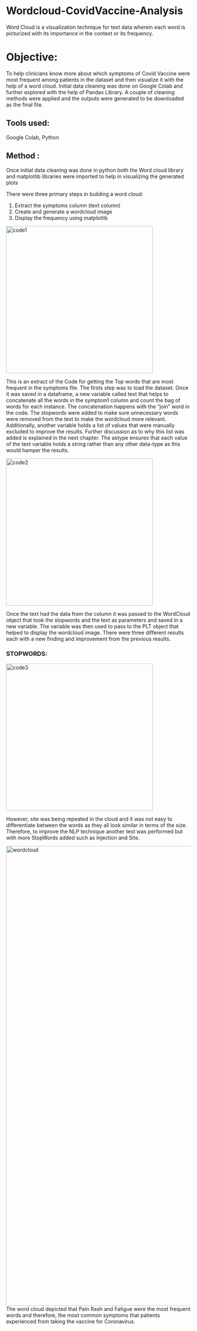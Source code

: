 # Wordcloud-CovidVaccine-Analysis

Word Cloud is a visualization technique for text data wherein each word is picturized with its importance in the context or its frequency. 

# Objective:
To help clinicians know more about which symptoms of Covid Vaccine were most frequent among patients in the dataset and then visualize it with the help of a word cloud. Initial data cleaning was done on Google Colab and further explored with the help of Pandas Library. A couple of cleaning methods were applied and the outputs were generated to be downloaded as the final file. 

## Tools used:
Google Colab, Python

## Method :
Once initial data cleaning was done in python both the Word cloud library and matplotlib libraries were imported to help in visualizing the generated plots

There were three primary steps in building a word cloud:
1. Extract the symptoms column (text column)
2. Create and generate a wordcloud image
3. Display the frequency using matplotlib 


<img width="400" alt="code1" src="https://user-images.githubusercontent.com/42086991/174860710-cd05ecc3-c8fe-461b-b3ac-f9515687995e.png">

This is an extract of the Code for getting the Top words that are most frequent in the symptoms file. The firsts step was to load the dataset. Once it was saved in a dataframe, a new variable called text that helps to concatenate all the words in the symptom1 column and count the bag of words for each instance. The concatenation happens with the “join” word in the code. The stopwords were added to make sure unnecessary words were removed from the text to make the wordcloud more relevant. 
Additionally, another variable holds a list of values that were manually excluded to improve the results. Further discussion as to why this list was added is explained in the next chapter.
The astype ensures that each value of the text variable holds a string rather than any other data-type as this would hamper the results. 


<img width="400" alt="code2" src="https://user-images.githubusercontent.com/42086991/174860677-4988a8fa-c8a5-4099-840d-b330714d039a.png">

Once the text had the data from the column it was passed to the WordCloud object that took the stopwords and the text as parameters and saved in a new variable. The variable was then used to pass to the PLT object that helped to display the wordcloud image.
There were three different results each with a new finding and improvement from the previous results.

### STOPWORDS:
<img width="400" alt="code3" src="https://user-images.githubusercontent.com/42086991/174860575-23cd30e7-8317-4890-84a5-8912ed5d86e8.png">

However, site was being repeated in the cloud and it was not easy to differentiate between the words as they all look similar in terms of the size. Therefore, to improve the NLP technique another test was performed but with more StopWords added such as Injection and Site. 

<img width="1251" alt="wordcloud" src="https://user-images.githubusercontent.com/42086991/174858105-e5c64136-7489-4e4c-9077-7bb2ac953fd6.png">
The word cloud depicted that Pain Rash and Fatigue were the most frequent words and therefore, the most common symptoms that patients experienced from taking the vaccine for Coronavirus.
      
